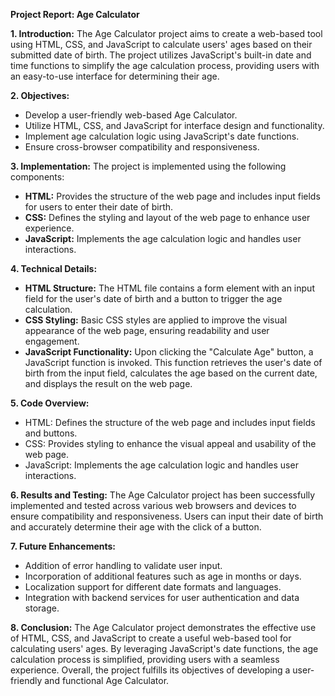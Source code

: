 **Project Report: Age Calculator**

**1. Introduction:**
The Age Calculator project aims to create a web-based tool using HTML, CSS, and JavaScript to calculate users' ages based on their submitted date of birth. The project utilizes JavaScript's built-in date and time functions to simplify the age calculation process, providing users with an easy-to-use interface for determining their age.

**2. Objectives:**
- Develop a user-friendly web-based Age Calculator.
- Utilize HTML, CSS, and JavaScript for interface design and functionality.
- Implement age calculation logic using JavaScript's date functions.
- Ensure cross-browser compatibility and responsiveness.

**3. Implementation:**
The project is implemented using the following components:

- **HTML:** Provides the structure of the web page and includes input fields for users to enter their date of birth.
- **CSS:** Defines the styling and layout of the web page to enhance user experience.
- **JavaScript:** Implements the age calculation logic and handles user interactions.

**4. Technical Details:**
- **HTML Structure:** The HTML file contains a form element with an input field for the user's date of birth and a button to trigger the age calculation.
- **CSS Styling:** Basic CSS styles are applied to improve the visual appearance of the web page, ensuring readability and user engagement.
- **JavaScript Functionality:** Upon clicking the "Calculate Age" button, a JavaScript function is invoked. This function retrieves the user's date of birth from the input field, calculates the age based on the current date, and displays the result on the web page.

**5. Code Overview:**
- HTML: Defines the structure of the web page and includes input fields and buttons.
- CSS: Provides styling to enhance the visual appeal and usability of the web page.
- JavaScript: Implements the age calculation logic and handles user interactions.

**6. Results and Testing:**
The Age Calculator project has been successfully implemented and tested across various web browsers and devices to ensure compatibility and responsiveness. Users can input their date of birth and accurately determine their age with the click of a button.

**7. Future Enhancements:**
- Addition of error handling to validate user input.
- Incorporation of additional features such as age in months or days.
- Localization support for different date formats and languages.
- Integration with backend services for user authentication and data storage.

**8. Conclusion:**
The Age Calculator project demonstrates the effective use of HTML, CSS, and JavaScript to create a useful web-based tool for calculating users' ages. By leveraging JavaScript's date functions, the age calculation process is simplified, providing users with a seamless experience. Overall, the project fulfills its objectives of developing a user-friendly and functional Age Calculator.
